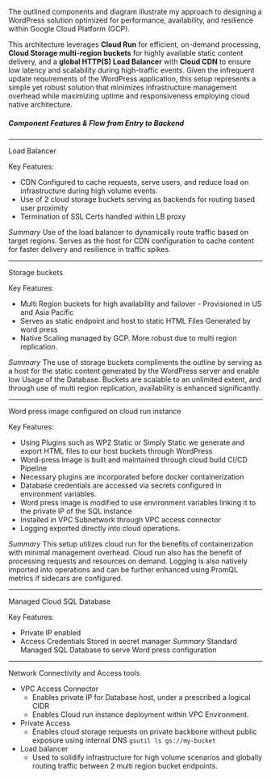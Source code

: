 The outlined components and diagram illustrate my approach to designing a WordPress solution optimized for performance, availability, and resilience within Google Cloud Platform (GCP). 

This architecture leverages **Cloud Run** for efficient, on-demand processing, **Cloud Storage multi-region buckets** for highly available static content delivery, and a **global HTTP(S) Load Balancer** with **Cloud CDN** to ensure low latency and scalability during high-traffic events. Given the infrequent update requirements of the WordPress application, this setup represents a simple yet robust solution that minimizes infrastructure management overhead while maximizing uptime and responsiveness employing cloud native architecture.


##### Component Features & Flow from Entry to Backend 

---
Load Balancer

Key Features:
- CDN Configured to cache requests, serve users, and reduce load on infrastructure during high volume events. 
- Use of 2 cloud storage buckets serving as backends for routing based user proximity
- Termination of SSL Certs handled within LB proxy 

*Summary*
	 Use of the load balancer to dynamically route traffic based on target regions.
	 Serves as the host for CDN configuration to cache content for faster delivery and resilience in traffic spikes.
	 
---
Storage buckets 

Key Features:
- Multi Region buckets for high availability and failover - Provisioned in US and Asia Pacific
- Serves as static endpoint and host to static HTML Files Generated by word press
- Native Scaling managed by GCP. More robust due to multi region replication.

*Summary*
	 The use of storage buckets compliments the outline by serving as a host for the static content generated by the WordPress server and enable low Usage of the Database. Buckets are scalable to an unlimited extent, and through use of multi region replication, availability is enhanced significantly. 
	 
---
Word press image configured on cloud run instance 

Key Features:
- Using Plugins such as WP2 Static or Simply Static we generate and export HTML files to our host buckets through WordPress
- Word-press Image is built and maintained through cloud build CI/CD Pipeline
- Necessary plugins are incorporated before docker containerization 
- Database credentials are accessed via secrets configured in environment variables.
- Word press image is modified to use environment variables linking it to the private IP of the SQL instance
- Installed in VPC Subnetwork through VPC access connector
- Logging exported directly into cloud operations. 

*Summary*
	This setup utilizes cloud run for the benefits of containerization with minimal management overhead. Cloud run also has the benefit of processing requests and resources on demand. 
	Logging is also natively imported into operations and can be further enhanced using PromQL metrics if sidecars are configured. 
	
---
Managed Cloud SQL Database 

Key Features:
- Private IP enabled
- Access Credentials Stored in secret manager
*Summary*
	 Standard Managed SQL Database to serve Word press configuration
	 
---

Network Connectivity and Access tools 
- VPC Access Connector
	 - Enables private IP for Database host, under a prescribed a logical CIDR
	 - Enables Cloud run instance deployment within VPC Environment.  
- Private Access
	 - Enables cloud storage requests on private backbone without public exposure using internal DNS `gsutil ls gs://my-bucket` 
- Load balancer
	 - Used to solidify infrastructure for high volume scenarios and globally routing traffic between 2 multi region bucket endpoints. 
